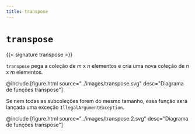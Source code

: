 ```yaml
---
title: transpose
---
```


# `transpose`

{{< signature transpose >}}

`transpose` pega a coleção de *m* x *n* elementos e cria uma nova
coleção de *n* x *m* elementos.

@include [figure.html source="../images/transpose.svg" desc="Diagrama de funções transpose"]

Se nem todas as subcoleções forem do mesmo tamanho, essa função será lançada
uma exceção `IllegalArgumentException`.

@include [figure.html source="../images/transpose.2.svg" desc="Diagrama de funções transpose"]
